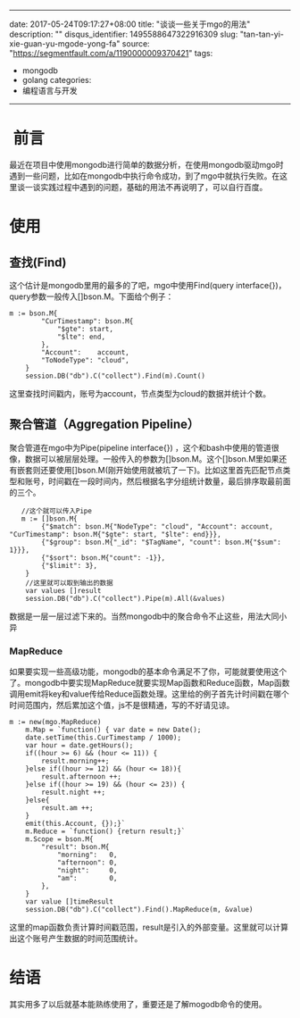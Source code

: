 
---
date: 2017-05-24T09:17:27+08:00
title: "谈谈一些关于mgo的用法"
description: ""
disqus_identifier: 1495588647322916309
slug: "tan-tan-yi-xie-guan-yu-mgode-yong-fa"
source: "https://segmentfault.com/a/1190000009370421"
tags: 
- mongodb 
- golang 
categories:
- 编程语言与开发
---

 前言
=====

最近在项目中使用mongodb进行简单的数据分析，在使用mongodb驱动mgo时遇到一些问题，比如在mongodb中执行命令成功，到了mgo中就执行失败。在这里谈一谈实践过程中遇到的问题，基础的用法不再说明了，可以自行百度。

使用
====

查找(Find)
----------

这个估计是mongodb里用的最多的了吧，mgo中使用Find(query
interface{})，query参数一般传入[]bson.M。下面给个例子：

    m := bson.M{
            "CurTimestamp": bson.M{
                "$gte": start,
                "$lte": end,
            },
            "Account":    account,
            "ToNodeType": "cloud",
        }
        session.DB("db").C("collect").Find(m).Count()

这里查找时间戳内，账号为account，节点类型为cloud的数据并统计个数。

聚合管道（Aggregation Pipeline）
--------------------------------

聚合管道在mgo中为Pipe(pipeline interface{})
，这个和bash中使用的管道很像，数据可以被层层处理。一般传入的参数为[]bson.M。这个[]bson.M里如果还有嵌套则还要使用[]bson.M(刚开始使用就被坑了一下)。比如这里首先匹配节点类型和账号，时间戳在一段时间内，然后根据名字分组统计数量，最后排序取最前面的三个。

       //这个就可以传入Pipe
       m := []bson.M{
            {"$match": bson.M{"NodeType": "cloud", "Account": account, "CurTimestamp": bson.M{"$gte": start, "$lte": end}}},
            {"$group": bson.M{"_id": "$TagName", "count": bson.M{"$sum": 1}}},
            {"$sort": bson.M{"count": -1}},
            {"$limit": 3},
        }
        //这里就可以取到输出的数据
        var values []result
        session.DB("db").C("collect").Pipe(m).All(&values)

数据是一层一层过滤下来的。当然mongodb中的聚合命令不止这些，用法大同小异

### MapReduce

如果要实现一些高级功能，mongodb的基本命令满足不了你，可能就要使用这个了。mongodb中要实现MapReduce就要实现Map函数和Reduce函数，Map函数调用emit将key和value传给Reduce函数处理。这里给的例子首先计时间戳在哪个时间范围内，然后累加这个值，js不是很精通，写的不好请见谅。

    m := new(mgo.MapReduce)
        m.Map = `function() { var date = new Date();
        date.setTime(this.CurTimestamp / 1000);
        var hour = date.getHours();
        if((hour >= 6) && (hour <= 11)) {
            result.morning++;
        }else if((hour >= 12) && (hour <= 18)){
            result.afternoon ++;
        }else if((hour >= 19) && (hour <= 23)) {
            result.night ++;
        }else{
            result.am ++;
        }
        emit(this.Account, {});}`
        m.Reduce = `function() {return result;}`
        m.Scope = bson.M{
            "result": bson.M{
                "morning":   0,
                "afternoon": 0,
                "night":     0,
                "am":        0,
            },
        }
        var value []timeResult
        session.DB("db").C("collect").Find().MapReduce(m, &value)

这里的map函数负责计算时间戳范围，result是引入的外部变量。这里就可以计算出这个账号产生数据的时间范围统计。

结语
====

其实用多了以后就基本能熟练使用了，重要还是了解mogodb命令的使用。

